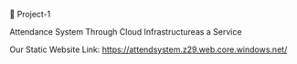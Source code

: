 🔗 Project-1

Attendance System Through Cloud Infrastructureas a Service

Our Static Website Link:
https://attendsystem.z29.web.core.windows.net/
